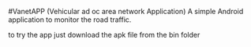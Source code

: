 #VanetAPP (Vehicular ad oc area network Application)
A simple Android application to monitor the road traffic.
<p>to try the app just download the apk file from the bin folder</p>
